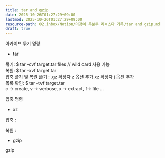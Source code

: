 ```yaml
---
title: tar and gzip
date: 2025-10-26T01:27:29+09:00
lastmod: 2025-10-26T01:27:29+09:00
resource-path: 02.inbox/Notion/이것이 우분투 리눅스다 기록/tar and gzip.md
draft: true
---
```

아카이브 묶기 명령

- tar

묶기: $ tar –cvf target.tar files // wild card 사용 가능  
복원: $ tar –xvf target.tar  
압축 풀기 및 복원 풀기 : .gz 확장자 z 옵션 추가 xz 확장자 j 옵션 추가  
목록 확인: $ tar –tvf target.tar  
c → create, v → verbose, x → extract, f→ file …  

  

  

압축 명령

- xz

압축 :

복원 :

- gzip

gzip
